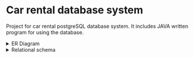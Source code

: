 # Car rental database system

Project for car rental postgreSQL database system.
It includes JAVA written program for using the database.

<details>
  <summary>ER Diagram</summary>

  ```
  long console output here
  ```
</details>

<details>
  <summary>Relational schema</summary>

  ```
  long console output here
  ```
</details>
